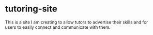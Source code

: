 # tutoring-site
This is a site I am creating to allow tutors to advertise their skills and for users to easily connect and communicate with them.
